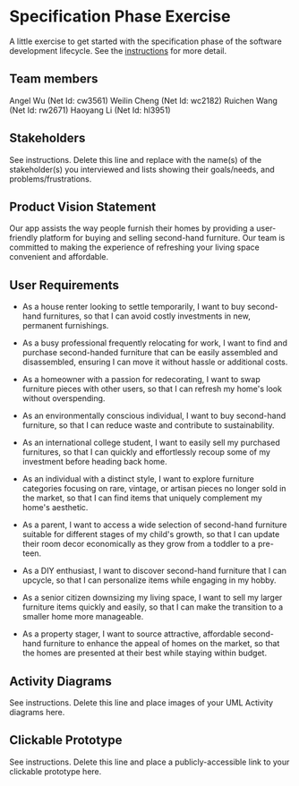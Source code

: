 # Specification Phase Exercise

A little exercise to get started with the specification phase of the software development lifecycle. See the [instructions](instructions.md) for more detail.

## Team members

Angel Wu (Net Id: cw3561)
Weilin Cheng (Net Id: wc2182)
Ruichen Wang (Net Id: rw2671)
Haoyang Li (Net Id: hl3951)

## Stakeholders

See instructions. Delete this line and replace with the name(s) of the stakeholder(s) you interviewed and lists showing their goals/needs, and problems/frustrations.

## Product Vision Statement
Our app assists the way people furnish their homes by providing a user-friendly platform for buying and selling second-hand furniture. Our team is committed to making the experience of refreshing your living space convenient and affordable.

## User Requirements

- As a house renter looking to settle temporarily, I want to buy second-hand furnitures, so that I can avoid costly investments in new, permanent furnishings.

- As a busy professional frequently relocating for work, I want to find and purchase second-handed furniture that can be easily assembled and disassembled, ensuring I can move it without hassle or additional costs.

- As a homeowner with a passion for redecorating, I want to swap furniture pieces with other users, so that I can refresh my home's look without overspending.

- As an environmentally conscious individual, I want to buy second-hand furniture, so that I can reduce waste and contribute to sustainability.

- As an international college student, I want to easily sell my purchased furnitures, so that I can quickly and effortlessly recoup some of my investment before heading back home.

- As an individual with a distinct style, I want to explore furniture categories focusing on rare, vintage, or artisan pieces no longer sold in the market, so that I can find items that uniquely complement my home's aesthetic.

-  As a parent, I want to access a wide selection of second-hand furniture suitable for different stages of my child's growth, so that I can update their room decor economically as they grow from a toddler to a pre-teen.

- As a DIY enthusiast, I want to discover second-hand furniture that I can upcycle, so that I can personalize items while engaging in my hobby.

- As a senior citizen downsizing my living space, I want to sell my larger furniture items quickly and easily, so that I can make the transition to a smaller home more manageable.

- As a property stager, I want to source attractive, affordable second-hand furniture to enhance the appeal of homes on the market, so that the homes are presented at their best while staying within budget.

## Activity Diagrams

See instructions. Delete this line and place images of your UML Activity diagrams here.

## Clickable Prototype

See instructions. Delete this line and place a publicly-accessible link to your clickable prototype here.
